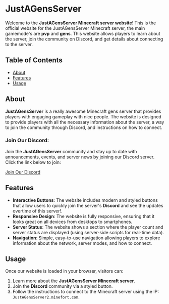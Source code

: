 # JustAGensServer

Welcome to the **JustAGensServer Minecraft server website**! This is the official website for the JustAGensServer Minecraft server, the main gamemode's are **pvp** and **gens**. This website allows players to learn about the server, join the community on Discord, and get details about connecting to the server.

## Table of Contents
- [About](#about)
- [Features](#features)
- [Usage](#usage)

## About

**JustAGensServer** is a really awesome Minecraft gens server that provides players with engaging gameplay with nice people. The website is designed to provide players with all the necessary information about the server, a way to join the community through Discord, and instructions on how to connect.


### Join Our Discord:
Join the **JustAGensServer** community and stay up to date with announcements, events, and server news by joining our Discord server. Click the link below to join:

[Join Our Discord](https://discord.gg/hC2fJk8M9P)

## Features

- **Interactive Buttons**: The website includes modern and styled buttons that allow users to quickly join the server's **Discord** and see the updates overtime of this server!.
- **Responsive Design**: The website is fully responsive, ensuring that it looks great on all devices from desktops to smartphones.
- **Server Status**: The website shows a section where the player count and server status are displayed (using server-side scripts for real-time data).
- **Navigation**: Simple, easy-to-use navigation allowing players to explore information about the network, server modes, and how to connect.

## Usage

Once our website is loaded in your browser, visitors can:

1. Learn more about the **JustAGensServer Minecraft server**.
2. Join the **Discord** community via a styled button.
3. Follow the instructions to connect to the Minecraft server using the IP: `JustAGensServer2.minefort.com`.
